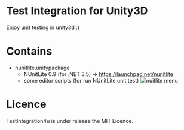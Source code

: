 Test Integration for Unity3D
====
Enjoy unit testing in unity3d :)

# Contains
* nunitlite.unitypackage
    * NUnitLite 0.9 (for .NET 3.5) -> <https://launchpad.net/nunitlite>
    * some editor scripts (for run NUnitLite unit test)
        ![nuitlite menu](https://raw.github.com/uzzu/TestIntegration4u/master/docs/unityeditor_cap_nunitlite_menu.png)

# Licence
TestIntegration4u is under release the MIT Licence.
